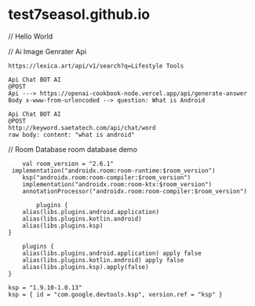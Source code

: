 # test7seasol.github.io

// Hello World

// Ai Image Genrater Api

    https://lexica.art/api/v1/search?q=Lifestyle Tools
    
    Api Chat BOT AI
    @POST
    Api ---> https://openai-cookbook-node.vercel.app/api/generate-answer
    Body x-www-from-urlencoded --> question: What is Android

    Api Chat BOT AI
    @POST
    http://keyword.saetatech.com/api/chat/word
    raw body: content: "what is android"


// Room Database room database demo

        val room_version = "2.6.1"
     implementation("androidx.room:room-runtime:$room_version")
        ksp("androidx.room:room-compiler:$room_version")
        implementation("androidx.room:room-ktx:$room_version")
        annotationProcessor("androidx.room:room-compiler:$room_version")

            plugins {
        alias(libs.plugins.android.application)
        alias(libs.plugins.kotlin.android)
        alias(libs.plugins.ksp)
    }
    
        plugins {
        alias(libs.plugins.android.application) apply false
        alias(libs.plugins.kotlin.android) apply false
        alias(libs.plugins.ksp).apply(false)
    }

    ksp = "1.9.10-1.0.13"
    ksp = { id = "com.google.devtools.ksp", version.ref = "ksp" }

    
